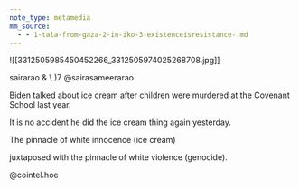 ```yaml
---
note_type: metamedia
mm_source:
  - - 1-tala-from-gaza-2-in-iko-3-existenceisresistance-.md
---
```


![[3312505985450452266_3312505974025268708.jpg]]

sairarao &
\ )7 @sairasameerarao

Biden talked about ice cream after children were
murdered at the Covenant School last year.

It is no accident he did the ice cream thing again
yesterday.

The pinnacle of white innocence (ice cream)

juxtaposed with the pinnacle of white violence
(genocide).

@cointel.hoe

